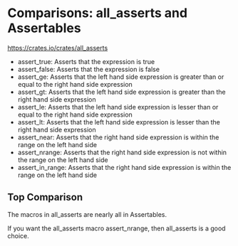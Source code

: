 # Comparisons: all_asserts and Assertables

https://crates.io/crates/all_asserts

* assert_true: Asserts that the expression is true
* assert_false: Asserts that the expression is false
* assert_ge: Asserts that the left hand side expression is greater than or equal to the right hand side expression
* assert_gt: Asserts that the left hand side expression is greater than the right hand side expression
* assert_le: Asserts that the left hand side expression is lesser than or equal to the right hand side expression
* assert_lt: Asserts that the left hand side expression is lesser than the right hand side expression
* assert_near: Asserts that the right hand side expression is within the range on the left hand side
* assert_nrange: Asserts that the right hand side expression is not within the range on the left hand side
* assert_in_range: Asserts that the right hand side expression is within the range on the left hand side

## Top Comparison

The macros in all_asserts are nearly all in Assertables.

If you want the all_asserts macro assert_nrange, then all_asserts is a good choice.
